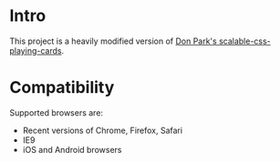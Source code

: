 # Intro

This project is a heavily modified version of [Don Park's scalable-css-playing-cards](https://github.com/donpark/scalable-css-playing-cards).

# Compatibility

Supported browsers are:

* Recent versions of Chrome, Firefox, Safari
* IE9
* iOS and Android browsers
